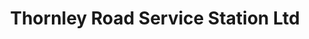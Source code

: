 ---
title: "Thornley Road Service Station Ltd"
url: /durham/thornley-road-service-station-ltd/
shop: Autowerkstatt
---